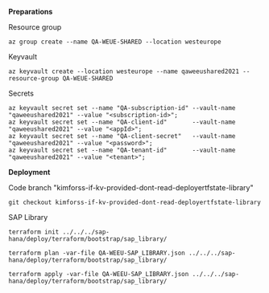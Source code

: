 **Preparations**

Resource group

```console
az group create --name QA-WEUE-SHARED --location westeurope
```

Keyvault 

```console
az keyvault create --location westeurope --name qaweeushared2021 --resource-group QA-WEUE-SHARED
```

Secrets

```console
az keyvault secret set --name "QA-subscription-id" --vault-name "qaweeushared2021" --value "<subscription-id>";
az keyvault secret set --name "QA-client-id"       --vault-name "qaweeushared2021" --value "<appId>";
az keyvault secret set --name "QA-client-secret"   --vault-name "qaweeushared2021" --value "<password>";
az keyvault secret set --name "QA-tenant-id"       --vault-name "qaweeushared2021" --value "<tenant>";
```


**Deployment**

Code branch "kimforss-if-kv-provided-dont-read-deployertfstate-library"

```console
git checkout kimforss-if-kv-provided-dont-read-deployertfstate-library
```

SAP Library

```console
terraform init ../../../sap-hana/deploy/terraform/bootstrap/sap_library/
```

```console
terraform plan -var-file QA-WEEU-SAP_LIBRARY.json ../../../sap-hana/deploy/terraform/bootstrap/sap_library/
```

```console
terraform apply -var-file QA-WEEU-SAP_LIBRARY.json ../../../sap-hana/deploy/terraform/bootstrap/sap_library/
```